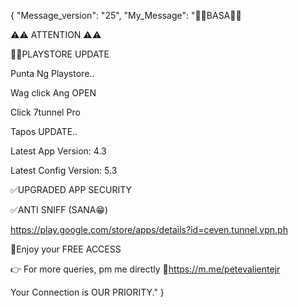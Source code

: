 {
    "Message_version": "25",
    "My_Message": "📌📌BASA📌📌

⚠️⚠️ ATTENTION ⚠️⚠️

📌📌PLAYSTORE UPDATE

Punta Ng Playstore..

Wag click Ang OPEN

Click 7tunnel Pro

Tapos UPDATE..

Latest App Version: 4.3

Latest Config Version: 5.3

✅UPGRADED APP SECURITY

✅ANTI SNIFF (SANA😁)

https://play.google.com/store/apps/details?id=ceven.tunnel.vpn.ph

💯Enjoy your FREE ACCESS

👉 For more queries, pm me directly
🔗https://m.me/petevalientejr

Your Connection is OUR PRIORITY."
}
